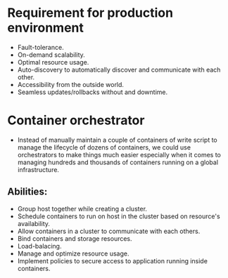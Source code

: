 # Requirement for production environment
- Fault-tolerance.
- On-demand scalability.
- Optimal resource usage.
- Auto-discovery to automatically discover and communicate with each other.
- Accessibility from the outside world.
- Seamless updates/rollbacks without and downtime.
# Container orchestrator
- Instead of manually maintain a couple of containers of write script to manage the lifecycle of dozens of containers, we could use orchestrators to make things much easier especially when it comes to managing hundreds and thousands of containers running on a global infrastructure.
## Abilities:
-  Group host together while creating a cluster.
- Schedule containers to run on host in the cluster based on resource's availability.
- Allow containers in a cluster to communicate with each others.
- Bind containers and storage resources.
- Load-balacing.
- Manage and optimize resource usage.
- Implement policies to secure access to application running inside containers.